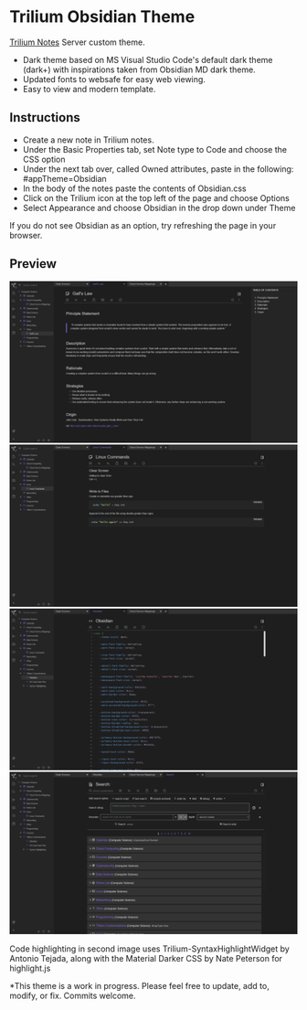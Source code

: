 # Trilium Obsidian Theme
[Trilium Notes](https://github.com/zadam/trilium) Server custom theme.
- Dark theme based on MS Visual Studio Code's default dark theme (dark+) with inspirations taken from Obsidian MD dark theme.
- Updated fonts to websafe for easy web viewing. 
- Easy to view and modern template.

## Instructions
- Create a new note in Trilium notes.
- Under the Basic Properties tab, set Note type to Code and choose the CSS option
- Under the next tab over, called Owned attributes, paste in the following: #appTheme=Obsidian 
- In the body of the notes paste the contents of Obsidian.css
- Click on the Trilium icon at the top left of the page and choose Options
- Select Appearance and choose Obsidian in the drop down under Theme

If you do not see Obsidian as an option, try refreshing the page in your browser. 

## Preview
<img src="screenshot1.png" />
<img src="screenshot5.png" />
<img src="screenshot3.png" />
<img src="screenshot4.png" />

Code highlighting in second image uses Trilium-SyntaxHighlightWidget by Antonio Tejada, along with the Material Darker CSS by Nate Peterson for highlight.js 

*This theme is a work in progress.  Please feel free to update, add to, modify, or fix.  Commits welcome.
